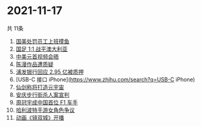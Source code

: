 # 2021-11-17
  共 11条

  <!-- BEGIN -->
  <!-- 最后更新时间:Wed Nov 17 2021 02:25:34 GMT+0000 (Coordinated Universal Time) -->
  1. [国美处罚员工上班摸鱼](https://www.zhihu.com/search?q=国美)
1. [国足 1:1 战平澳大利亚](https://www.zhihu.com/search?q=中国男足)
1. [中美元首视频会晤](https://www.zhihu.com/search?q=中美会晤)
1. [陈漫作品遭质疑](https://www.zhihu.com/search?q=陈漫)
1. [浦发银行回应 2.95 亿被质押](https://www.zhihu.com/search?q=浦发银行)
1. [USB-C 接口 iPhone](https://www.zhihu.com/search?q=USB-C iPhone)
1. [仙剑称将打造元宇宙](https://www.zhihu.com/search?q=仙剑奇侠传)
1. [安庆步行街杀人案宣判](https://www.zhihu.com/search?q=安庆步行街杀人案)
1. [周冠宇成中国首位 F1 车手](https://www.zhihu.com/search?q=周冠宇)
1. [哈利波特手游女角色争议](https://www.zhihu.com/search?q=哈利波特魔法觉醒)
1. [动画《镜双城》开播](https://www.zhihu.com/search?q=镜双城)
  <!-- END -->
  